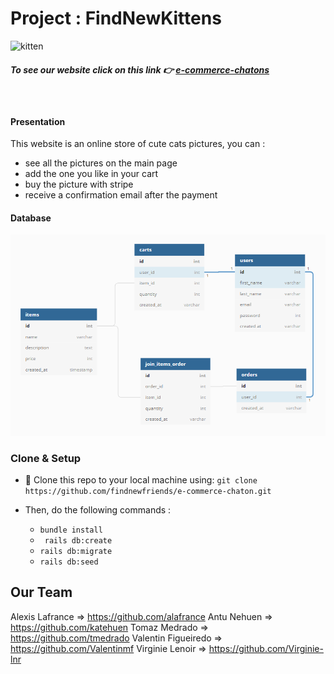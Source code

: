 # Project : FindNewKittens

![kitten](https://encrypted-tbn0.gstatic.com/images?q=tbn:ANd9GcS7UWCmjWZnzbz9nccpSfjFwVuW171CeIimputSqnlczAF6ZjSqag&s)

##### To see our website click on this link 👉 [e-commerce-chatons](https://e-commerce-chatons-fnf.herokuapp.com/) 
&ensp;
#### Presentation 
This website is an online store of cute cats pictures, you can : 
- see all the pictures on the main page 
- add the one you like in your cart 
- buy the picture with stripe 
- receive a confirmation email after the payment 

#### Database

![BDD](app/assets/images/BDD.png)

### Clone & Setup

- 👯 Clone this repo to your local machine using: `git clone https://github.com/findnewfriends/e-commerce-chaton.git`

- Then, do the following commands : 
    - `bundle install`
    - ` rails db:create`
    - `rails db:migrate`
    -  `rails db:seed`

## Our Team

Alexis Lafrance => https://github.com/alafrance
Antu Nehuen => https://github.com/katehuen
Tomaz Medrado => https://github.com/tmedrado
Valentin Figueiredo => https://github.com/Valentinmf 
Virginie Lenoir => https://github.com/Virginie-lnr 
